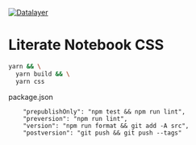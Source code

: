 [![Datalayer](https://assets.datalayer.design/datalayer-25.svg)](https://datalayer.io)

# Literate Notebook CSS

```bash
yarn && \
  yarn build && \
  yarn css
```

package.json

```
    "prepublishOnly": "npm test && npm run lint",
    "preversion": "npm run lint",
    "version": "npm run format && git add -A src",
    "postversion": "git push && git push --tags"
```
